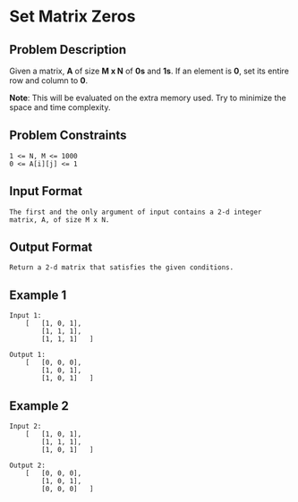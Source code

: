 # Set Matrix Zeros

## Problem Description
Given a matrix, **A** of size **M x N** of **0s** and **1s**. If an element is **0**, set its entire row and column to **0**. 

**Note**: This will be evaluated on the extra memory used. Try to minimize the space and time complexity.

## Problem Constraints
```
1 <= N, M <= 1000
0 <= A[i][j] <= 1
```

## Input Format
```
The first and the only argument of input contains a 2-d integer matrix, A, of size M x N.
```

## Output Format
```
Return a 2-d matrix that satisfies the given conditions.
```
## Example 1
```
Input 1:
    [   [1, 0, 1],
        [1, 1, 1], 
        [1, 1, 1]   ]
        
Output 1:
    [   [0, 0, 0],
        [1, 0, 1],
        [1, 0, 1]   ]
```
## Example 2
```
Input 2:
    [   [1, 0, 1],
        [1, 1, 1],
        [1, 0, 1]   ]
        
Output 2:
    [   [0, 0, 0],
        [1, 0, 1],
        [0, 0, 0]   ]
```
